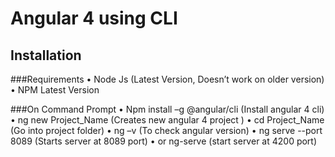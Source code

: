 
# Angular 4 using CLI

## Installation 

###Requirements 
•	Node Js (Latest Version, Doesn’t work on older version)
•	NPM Latest Version

###On Command Prompt
•	Npm install –g @angular/cli (Install angular 4 cli)
•	ng new Project_Name (Creates new angular 4 project )
•	cd Project_Name (Go into project folder)
•	ng –v (To check angular version) 
•	ng serve --port 8089 (Starts server at 8089 port)
•	or ng-serve (start server at 4200 port)

